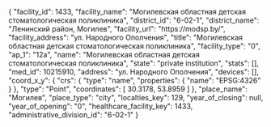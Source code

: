 {
    "facility_id": 1433,
    "facility_name": "Могилевская областная детская стоматологическая поликлиника",
    "district_id": "6-02-1",
    "district_name": "Ленинский район, Могилев",
    "facility_url": "https:\/\/modsp.by\/",
    "facility_address": "ул. Народного Ополчения",
    "title": "Могилевская областная детская стоматологическая поликлиника",
    "facility_type": "0",
    "ap_1": "12а",
    "name": "Могилевская областная детская стоматологическая поликлиника",
    "state": "private institution",
    "stats": [],
    "med_id": 10215910,
    "address": "ул. Народного Ополчения",
    "devices": [],
    "coord_x_y": {
        "crs": {
            "type": "name",
            "properties": {
                "name": "EPSG:4326"
            }
        },
        "type": "Point",
        "coordinates": [
            30.3178,
            53.8959
        ]
    },
    "place_name": "Могилев",
    "place_type": "city",
    "localties_key": 129,
    "year_of_closing": null,
    "year_of_opening": "0",
    "healthcare_facility_key": 1433,
    "administrative_division_id": "6-02-1"
}